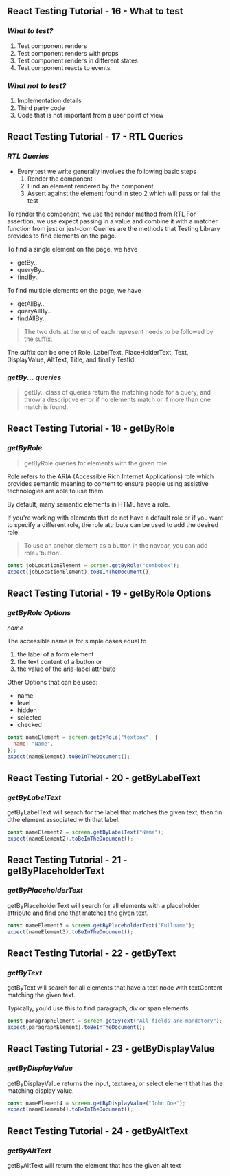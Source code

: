 ## React Testing Tutorial - 16 - What to test

### _What to test?_

1. Test component renders
2. Test component renders with props
3. Test component renders in different states
4. Test component reacts to events

### _What not to test?_

1. Implementation details
2. Third party code
3. Code that is not important from a user point of view

## React Testing Tutorial - 17 - RTL Queries

### _RTL Queries_

- Every test we write generally involves the following basic steps
  1. Render the component
  2. Find an element rendered by the component
  3. Assert against the element found in step 2 which will pass or fail the test

To render the component, we use the render method from RTL
For assertion, we use expect passing in a value and combine it with a matcher function from jest or jest-dom
Queries are the methods that Testing Library provides to find elements on the page.

To find a single element on the page, we have

- getBy..
- queryBy..
- findBy..

To find multiple elements on the page, we have

- getAllBy..
- queryAllBy..
- findAllBy..

> The two dots at the end of each represent needs to be followed by the suffix.

The suffix can be one of Role, LabelText, PlaceHolderText, Text, DisplayValue, AltText, Title, and finally TestId.

### _getBy... queries_

> getBy.. class of queries return the matching node for a query, and throw a descriptive error if no elements match or if more than one match is found.

## React Testing Tutorial - 18 - getByRole

### _getByRole_

> getByRole queries for elements with the given role

Role refers to the ARIA (Accessible Rich Internet Applications) role which provides semantic meaning to content to ensure people using assistive technologies are able to use them.

By default, many semantic elements in HTML have a role.

If you're working with elements that do not have a default role or if you want to specify a different role, the role attribute can be used to add the desired role.

> To use an anchor element as a button in the navbar, you can add role='button'.

```js
const jobLocationElement = screen.getByRole("combobox");
expect(jobLocationElement).toBeInTheDocument();
```

## React Testing Tutorial - 19 - getByRole Options

### _getByRole Options_

_name_

The accessible name is for simple cases equal to

1. the label of a form element
2. the text content of a button or
3. the value of the aria-label attribute

Other Options that can be used:

- name
- level
- hidden
- selected
- checked

```js
const nameElement = screen.getByRole("textbox", {
  name: "Name",
});
expect(nameElement).toBeInTheDocument();
```

## React Testing Tutorial - 20 - getByLabelText

### _getByLabelText_

getByLabelText will search for the label that matches the given text, then fin dthe element associated with that label.

```js
const nameElement2 = screen.getByLabelText("Name");
expect(nameElement2).toBeInTheDocument();
```

## React Testing Tutorial - 21 - getByPlaceholderText

### _getByPlaceholderText_

getByPlaceholderText will search for all elements with a placeholder attribute and find one that matches the given text.

```js
const nameElement3 = screen.getByPlaceholderText("Fullname");
expect(nameElement3).toBeInTheDocument();
```

## React Testing Tutorial - 22 - getByText

### _getByText_

getByText will search for all elements that have a text node with textContent matching the given text.

Typically, you'd use this to find paragraph, div or span elements.

```js
const paragraphElement = screen.getByText("All fields are mandatory");
expect(paragraphElement).toBeInTheDocument();
```

## React Testing Tutorial - 23 - getByDisplayValue

### _getByDisplayValue_

getByDisplayValue returns the input, textarea, or select element that has the matching display value.

```ts
const nameElement4 = screen.getByDisplayValue("John Doe");
expect(nameElement4).toBeInTheDocument();
```

## React Testing Tutorial - 24 - getByAltText

### _getByAltText_

getByAltText will return the element that has the given alt text

```js

```
